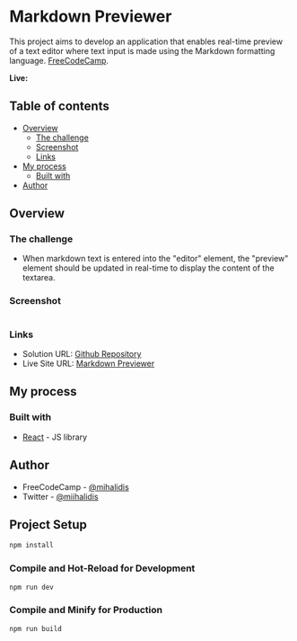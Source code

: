 # Markdown Previewer

This project aims to develop an application that enables real-time preview of a text editor where text input is made using the Markdown formatting language. [FreeCodeCamp](https://www.freecodecamp.org/learn/front-end-development-libraries/front-end-development-libraries-projects/build-a-markdown-previewer).

**Live:**

## Table of contents

- [Overview](#overview)
  - [The challenge](#the-challenge)
  - [Screenshot](#screenshot)
  - [Links](#links)
- [My process](#my-process)
  - [Built with](#built-with)
- [Author](#author)

## Overview

### The challenge
- When markdown text is entered into the "editor" element, the "preview" element should be updated in real-time to display the content of the textarea.

### Screenshot

![]()

### Links

- Solution URL: [Github Repository]()
- Live Site URL: [Markdown Previewer]()

## My process

### Built with

- [React](https://react.dev/) - JS library

## Author

- FreeCodeCamp - [@mihalidis](https://www.freecodecamp.org/mihalidis)
- Twitter - [@miihalidis](https://twitter.com/Miihalidis)

## Project Setup

```sh
npm install
```

### Compile and Hot-Reload for Development

```sh
npm run dev
```

### Compile and Minify for Production

```sh
npm run build
```
